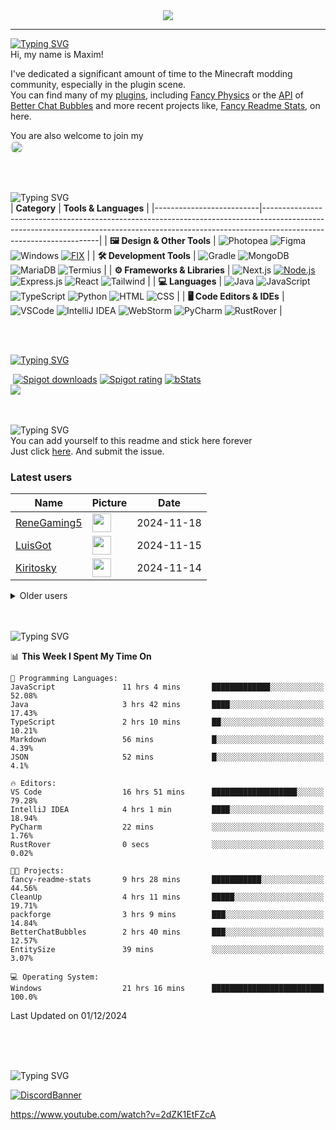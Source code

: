 <div align="center">
  <a href="https://github.com/max1mde/fancy-readme-stats" target="_blank">
      <img src="https://fancy-readme-stats.vercel.app/api?username=max1mde&title=𝓜𝓪𝔁𝓲𝓶&theme=red_rain&dark_bg=3&hide_border=false&height=250&footer=Made%20by%20MaximDe%20·%20Click%20me%20to%20add%20this%20card%20to%20your%20readme%20as%20well%20😎&description=Last%20Christmas%0A%20%0A🥶&include_all_commits=true&update=2">
  </a>
</div>

---

[![Typing SVG](https://readme-typing-svg.demolab.com?font=Agbalumo&size=50&duration=1000&pause=1000&color=A13C5C&vCenter=true&repeat=false&width=435&height=80&lines=About+me)]()<br>
Hi, my name is Maxim!  

I've dedicated a significant amount of time to the Minecraft modding community, especially in the plugin scene.  
You can find many of my [plugins](https://www.spigotmc.org/resources/110500/), including [Fancy Physics](https://www.spigotmc.org/resources/110500/) or the [API](https://github.com/max1mde/ChatBubblesAPI) of [Better Chat Bubbles](https://www.spigotmc.org/resources/115811/) and more recent projects like, [Fancy Readme Stats](https://github.com/max1mde/fancy-readme-stats), on here.

You are also welcome to join my<br>
<a href="https://discord.gg/2UTkYj26B4" target="_blank">
  <img src="https://img.shields.io/badge/Discord_Server-7289DA?style=flat&logo=discord&logoColor=white" alt="Join Discord Server" style="border-radius: 15px; height: 20px;">
</a>

<br>

<br>![Typing SVG](https://readme-typing-svg.demolab.com?font=Agbalumo&size=50&duration=2000&pause=3000&color=A13C5C&vCenter=true&repeat=false&width=435&height=80&lines=Tools+%26+Languages)<br>
| **Category**             | **Tools & Languages**                                                                                                                                                                            |
|--------------------------|-------------------------------------------------------------------------------------------------------------------------------------------------------------------------------------------------|
| **🖼️ Design & Other Tools** | ![Photopea](https://img.shields.io/badge/Photopea-%23A13C5C.svg?style=for-the-badge&logo=photopea&logoColor=white) ![Figma](https://img.shields.io/badge/Figma-%23A13C5C.svg?style=for-the-badge&logo=figma&logoColor=white) ![Windows](https://img.shields.io/badge/Windows-%23A13C5C.svg?style=for-the-badge&logo=windows&logoColor=white) [![FIX](https://img.shields.io/badge/FIX-%23A13C5C.svg?style=for-the-badge&logo=python&logoColor=white)](https://github.com/max1mde/FIX) | 
| **🛠️ Development Tools**   | ![Gradle](https://img.shields.io/badge/Gradle-%23A13C5C.svg?style=for-the-badge&logo=gradle&logoColor=white) ![MongoDB](https://img.shields.io/badge/MongoDB-%23A13C5C.svg?style=for-the-badge&logo=mongodb&logoColor=white) ![MariaDB](https://img.shields.io/badge/MariaDB-%23A13C5C.svg?style=for-the-badge&logo=mariadb&logoColor=white) ![Termius](https://img.shields.io/badge/Termius-%23A13C5C.svg?style=for-the-badge&logo=termius&logoColor=white)  |
| **⚙️ Frameworks & Libraries** | ![Next.js](https://img.shields.io/badge/Next.js-%23A13C5C.svg?style=for-the-badge&logo=next.js&logoColor=white) [![Node.js](https://img.shields.io/badge/Node.js-%23A13C5C.svg?style=for-the-badge&logo=node.js&logoColor=white)](https://nodejs.org/) ![Express.js](https://img.shields.io/badge/Express.js-%23A13C5C.svg?style=for-the-badge&logo=express&logoColor=white) ![React](https://img.shields.io/badge/React-%23A13C5C.svg?style=for-the-badge&logo=react&logoColor=white)  ![Tailwind](https://img.shields.io/badge/Tailwind-%23A13C5C.svg?style=for-the-badge&logo=tailwind-css&logoColor=white)  |
| **💻 Languages**           | ![Java](https://img.shields.io/badge/Java-%23A13C5C.svg?style=for-the-badge&logo=openjdk&logoColor=white) ![JavaScript](https://img.shields.io/badge/JavaScript-%23A13C5C.svg?style=for-the-badge&logo=javascript&logoColor=white) ![TypeScript](https://img.shields.io/badge/TypeScript-%23A13C5C.svg?style=for-the-badge&logo=typescript&logoColor=white) ![Python](https://img.shields.io/badge/Python-%23A13C5C.svg?style=for-the-badge&logo=python&logoColor=white) ![HTML](https://img.shields.io/badge/HTML-%23A13C5C.svg?style=for-the-badge&logo=html5&logoColor=white) ![CSS](https://img.shields.io/badge/CSS-%23A13C5C.svg?style=for-the-badge&logo=css3&logoColor=white)  |
| **🖥️ Code Editors & IDEs** | ![VSCode](https://img.shields.io/badge/VSCode-%23A13C5C.svg?style=for-the-badge&logo=javascript&logoColor=white) ![IntelliJ IDEA](https://img.shields.io/badge/IntelliJIDEA-%23A13C5C.svg?style=for-the-badge&logo=intellij-idea&logoColor=white) ![WebStorm](https://img.shields.io/badge/WebStorm-%23A13C5C.svg?style=for-the-badge&logo=webstorm&logoColor=white) ![PyCharm](https://img.shields.io/badge/PyCharm-%23A13C5C.svg?style=for-the-badge&logo=pycharm&logoColor=white) ![RustRover](https://img.shields.io/badge/RustRover-%23A13C5C.svg?style=for-the-badge&logo=rust&logoColor=white) |

<br>

<br>[![Typing SVG](https://readme-typing-svg.demolab.com?font=Agbalumo&size=50&duration=3000&pause=5000&color=A13C5C&vCenter=true&repeat=false&width=435&height=80&lines=%231+Repository)](https://git.io/typing-svg)<br>
<div align="left">
&nbsp;<a href="https://www.spigotmc.org/resources/110500/"><img src="https://img.shields.io/spiget/downloads/110500?label=Spigot%20downloads" alt="Spigot downloads"></a>
<a href="https://www.spigotmc.org/resources/110500/reviews"><img src="https://img.shields.io/spiget/rating/110500?label=Spigot%20rating" alt="Spigot rating"></a>
<a href="https://bstats.org/plugin/bukkit/Fancy%20Physics/18833"><img src="https://img.shields.io/bstats/servers/18833" alt="bStats"></a><br>
<a href="https://github.com/max1mde/FancyPhysics">
  <img align="center" src="https://fancy-readme-stats.vercel.app/api/pin/?username=max1mde&hide_border=false&repo=FancyPhysics&theme=snow&show_icons=true&update=7&dark_bg=3" />
</a>

<br>
<br>

<br>![Typing SVG](https://readme-typing-svg.demolab.com?font=Agbalumo&size=50&duration=4000&pause=6000&color=A13C5C&vCenter=true&repeat=false&width=435&height=80&lines=Stick+here+forever%3F)<br>
You can add yourself to this readme and stick here forever   
Just click [here](https://github.com/max1mde/max1mde/issues/new?title=Submit%20yourself&body=Just%20press%20%27Submit%20new%20issue%27.%20You%20don%27t%20need%20to%20do%20anything%20else.%27%0AWhen%20this%20issue%20is%20closed%20by%20the%20bot,%20the%20README%20will%20be%20updated.).
And submit the issue.

### Latest users
<!--START_SECTION:users-->
| Name | Picture | Date |
| ---- | ---------------- | ---- |
| [ReneGaming5](https://github.com/ReneGaming5) | <img src="https://avatars.githubusercontent.com/ReneGaming5" width="30" height="30" /> | 2024-11-18 |
| [LuisGot](https://github.com/LuisGot) | <img src="https://avatars.githubusercontent.com/LuisGot" width="30" height="30" /> | 2024-11-15 |
| [Kiritosky](https://github.com/Kiritosky) | <img src="https://avatars.githubusercontent.com/Kiritosky" width="30" height="30" /> | 2024-11-14 |

<!--END_SECTION:users-->

<details>
<summary>Older users</summary>
  
<!--START_SECTION:old_users-->
| Name | Picture | Date |
| ---- | ---------------- | ---- |
| [chicacos](https://github.com/chicacos) | <img src="https://avatars.githubusercontent.com/chicacos" width="30" height="30" /> | 2024-11-10 |
| [BlackDevReal](https://github.com/BlackDevReal) | <img src="https://avatars.githubusercontent.com/BlackDevReal" width="30" height="30" /> | 2024-11-10 |
| [hallo1142](https://github.com/hallo1142) | <img src="https://avatars.githubusercontent.com/hallo1142" width="30" height="30" /> | 2024-11-10 |
| [max1mde](https://github.com/max1mde) | <img src="https://avatars.githubusercontent.com/max1mde" width="30" height="30" /> | 2024-11-10 |
| [Gebuildet](https://github.com/Gebuildet) | <img src="https://avatars.githubusercontent.com/Gebuildet" width="30" height="30" /> | 2024-11-10 |

<!--END_SECTION:old_users-->

</details>

<br>

<br>![Typing SVG](https://readme-typing-svg.demolab.com?font=Agbalumo&size=50&duration=5000&pause=7000&color=A13C5C&vCenter=true&repeat=false&width=435&height=80&lines=WakaTime+Stats)<br>
<!--START_SECTION:waka-->
📊 **This Week I Spent My Time On** 

```text
💬 Programming Languages: 
JavaScript               11 hrs 4 mins       █████████████░░░░░░░░░░░░   52.08% 
Java                     3 hrs 42 mins       ████░░░░░░░░░░░░░░░░░░░░░   17.43% 
TypeScript               2 hrs 10 mins       ██░░░░░░░░░░░░░░░░░░░░░░░   10.21% 
Markdown                 56 mins             █░░░░░░░░░░░░░░░░░░░░░░░░   4.39% 
JSON                     52 mins             █░░░░░░░░░░░░░░░░░░░░░░░░   4.1%

🔥 Editors: 
VS Code                  16 hrs 51 mins      ███████████████████░░░░░░   79.28% 
IntelliJ IDEA            4 hrs 1 min         ████░░░░░░░░░░░░░░░░░░░░░   18.94% 
PyCharm                  22 mins             ░░░░░░░░░░░░░░░░░░░░░░░░░   1.76% 
RustRover                0 secs              ░░░░░░░░░░░░░░░░░░░░░░░░░   0.02%

🐱‍💻 Projects: 
fancy-readme-stats       9 hrs 28 mins       ███████████░░░░░░░░░░░░░░   44.56% 
CleanUp                  4 hrs 11 mins       █████░░░░░░░░░░░░░░░░░░░░   19.71% 
packforge                3 hrs 9 mins        ███░░░░░░░░░░░░░░░░░░░░░░   14.84% 
BetterChatBubbles        2 hrs 40 mins       ███░░░░░░░░░░░░░░░░░░░░░░   12.57% 
EntitySize               39 mins             ░░░░░░░░░░░░░░░░░░░░░░░░░   3.07%

💻 Operating System: 
Windows                  21 hrs 16 mins      █████████████████████████   100.0%

```


 Last Updated on 01/12/2024
<!--END_SECTION:waka-->

<br>
<br>

<br>![Typing SVG](https://readme-typing-svg.demolab.com?font=Agbalumo&size=50&duration=6000&pause=8000&color=A13C5C&vCenter=true&repeat=false&width=435&height=80&lines=Community+Server)<br>

[![DiscordBanner](https://invidget.switchblade.xyz/2UTkYj26B4)](https://discord.gg/2UTkYj26B4)

https://www.youtube.com/watch?v=2dZK1EtFZcA
